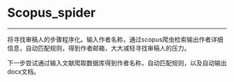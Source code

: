 # Scopus_spider
***
将寻找审稿人的步骤程序化。输入作者名称，通过scopus爬虫检索输出作者详细信息，自动匹配规则，得到作者邮箱，大大减轻寻找审稿人的压力。

下一步尝试通过输入文献爬取数据库得到作者名称，自动匹配规则，以及自动输出docx文档。
